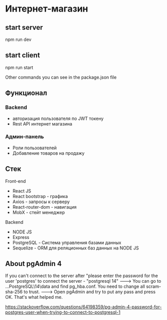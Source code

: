 # Интернет-магазин

## start server

npm run dev

## start client

npm run start

Other commands you can see in the package.json file

## Функционал

### Backend

- авторизация пользователя по JWT токену
- Rest API интернет магазина

### Админ-панель

- Роли пользователей
- Добавление товаров на продажу

## Стек

Front-end

- React JS
- React bootstrap - графика
- Axios - запросы к серверу
- React-router-dom - навигация
- MobX - стейт менеджер

Backend

- NODE JS
- Express
- PostgreSQL - Система управления базами данных
- Sequelize - ORM для реляционных баз данных на NODE JS

## About pgAdmin 4

If you can't connect to the server after "please enter the password for the user 'postgres' to connect the server - "postgresql 14" --->
You can go to ...PostgreSQL\14\data and find pg_hba.conf. You need to change all scram-sha-256 to trust. --->
Open pgAdmin and try to put any pass and press OK.
That's what helped me.

https://stackoverflow.com/questions/64198359/pg-admin-4-password-for-postgres-user-when-trying-to-connect-to-postgresql-1
